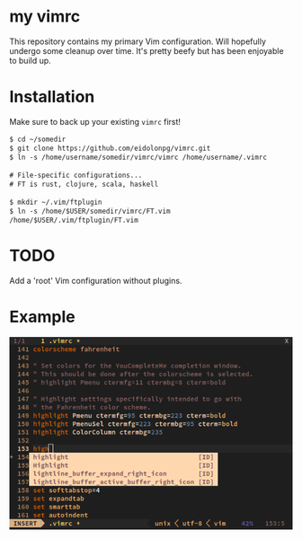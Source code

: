 my vimrc
========

This repository contains my primary Vim configuration. Will hopefully undergo 
some cleanup over time. It's pretty beefy but has been enjoyable to build up.

# Installation

Make sure to back up your existing `vimrc` first!

```
$ cd ~/somedir
$ git clone https://github.com/eidolonpg/vimrc.git
$ ln -s /home/username/somedir/vimrc/vimrc /home/username/.vimrc 

# File-specific configurations...
# FT is rust, clojure, scala, haskell

$ mkdir ~/.vim/ftplugin
$ ln -s /home/$USER/somedir/vimrc/FT.vim /home/$USER/.vim/ftplugin/FT.vim
```

# TODO

Add a 'root' Vim configuration without plugins.

# Example

![screenshot](/screenshots/example.png)
